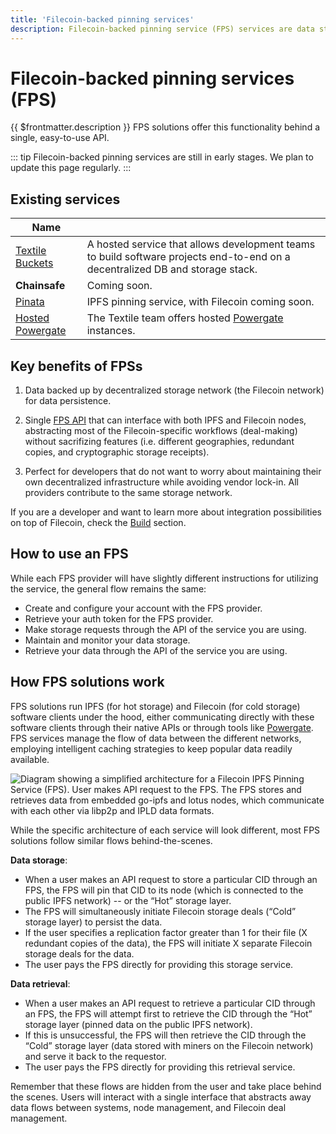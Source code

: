 ```yaml
---
title: 'Filecoin-backed pinning services'
description: Filecoin-backed pinning service (FPS) services are data storage and retrieval services that offer the performance and availability of IPFS alongside the data persistence features of Filecoin’s decentralized storage network (DSN).
---
```


# Filecoin-backed pinning services (FPS)

{{ $frontmatter.description }} FPS solutions offer this functionality behind a single, easy-to-use API.

::: tip
Filecoin-backed pinning services are still in early stages. We plan to update this page regularly.
:::

## Existing services

| Name                                                                                                             |                                                                                                                               |
| ---------------------------------------------------------------------------------------------------------------- | ----------------------------------------------------------------------------------------------------------------------------- |
| [Textile Buckets](https://docs.textile.io/buckets/)                                                              | A hosted service that allows development teams to build software projects end-to-end on a decentralized DB and storage stack. |
| **Chainsafe**                                                                                                    | Coming soon.                                                                                                                  |
| [Pinata](https://pinata.cloud)                                                                                   | IPFS pinning service, with Filecoin coming soon.                                                                              |
| [Hosted Powergate](https://blog.textile.io/announcing-managed-powergate-instances-enterprise-filecoin-and-ipfs/) | The Textile team offers hosted [Powergate](../build/powergate.md) instances.                                                  |

## Key benefits of FPSs

1. Data backed up by decentralized storage network (the Filecoin network) for data persistence.

2. Single [FPS API](https://ipfs.github.io/pinning-services-api-spec/) that can interface with both IPFS and Filecoin nodes, abstracting most of the Filecoin-specific workflows (deal-making) without sacrifizing features (i.e. different geographies, redundant copies, and cryptographic storage receipts).

3. Perfect for developers that do not want to worry about maintaining their own decentralized infrastructure while avoiding vendor lock-in. All providers contribute to the same storage network.

If you are a developer and want to learn more about integration possibilities on top of Filecoin, check the [Build](../build/) section.

## How to use an FPS

While each FPS provider will have slightly different instructions for utilizing the service, the general flow remains the same:

- Create and configure your account with the FPS provider.
- Retrieve your auth token for the FPS provider.
- Make storage requests through the API of the service you are using.
- Maintain and monitor your data storage.
- Retrieve your data through the API of the service you are using.

## How FPS solutions work

FPS solutions run IPFS (for hot storage) and Filecoin (for cold storage) software clients under the hood, either communicating directly with these software clients through their native APIs or through tools like [Powergate](../build/powergate). FPS services manage the flow of data between the different networks, employing intelligent caching strategies to keep popular data readily available.

![Diagram showing a simplified architecture for a Filecoin IPFS Pinning Service (FPS). User makes API request to the FPS. The FPS stores and retrieves data from embedded go-ipfs and lotus nodes, which communicate with each other via libp2p and IPLD data formats.](./images/filecoin-pinning-services/fps-data-flows.png)

While the specific architecture of each service will look different, most FPS solutions follow similar flows behind-the-scenes.

**Data storage**:

- When a user makes an API request to store a particular CID through an FPS, the FPS will pin that CID to its node (which is connected to the public IPFS network) -- or the “Hot” storage layer.
- The FPS will simultaneously initiate Filecoin storage deals (“Cold” storage layer) to persist the data.
- If the user specifies a replication factor greater than 1 for their file (X redundant copies of the data), the FPS will initiate X separate Filecoin storage deals for the data.
- The user pays the FPS directly for providing this storage service.

**Data retrieval**:

- When a user makes an API request to retrieve a particular CID through an FPS, the FPS will attempt first to retrieve the CID through the “Hot” storage layer (pinned data on the public IPFS network).
- If this is unsuccessful, the FPS will then retrieve the CID through the “Cold” storage layer (data stored with miners on the Filecoin network) and serve it back to the requestor.
- The user pays the FPS directly for providing this retrieval service.

Remember that these flows are hidden from the user and take place behind the scenes. Users will interact with a single interface that abstracts away data flows between systems, node management, and Filecoin deal management.
